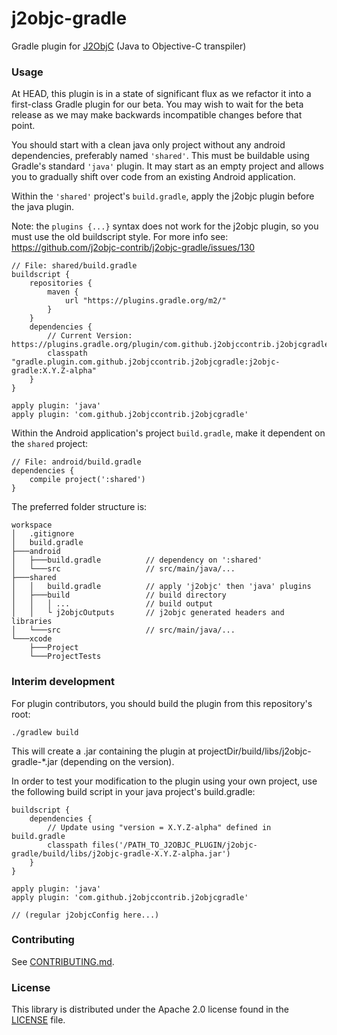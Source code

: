 # j2objc-gradle
Gradle plugin for [J2ObjC](https://github.com/google/j2objc) (Java to Objective-C transpiler)

### Usage
At HEAD, this plugin is in a state of significant flux as we refactor it into a first-class Gradle plugin for our beta.
You may wish to wait for the beta release as we may make backwards incompatible changes before that point.

You should start with a clean java only project without any android dependencies, preferably named `'shared'`. This must be buildable using Gradle's standard `'java'` plugin. It may start as an empty project and allows you to gradually shift over code from an existing Android application.

Within the `'shared'` project's `build.gradle`, apply the j2objc plugin before the java plugin.

Note: the `plugins {...}` syntax does not work for the j2objc plugin, so you must use the old buildscript style. For more info see: https://github.com/j2objc-contrib/j2objc-gradle/issues/130

    // File: shared/build.gradle
    buildscript {
        repositories {
            maven {
                url "https://plugins.gradle.org/m2/"
            }
        }
        dependencies {
            // Current Version: https://plugins.gradle.org/plugin/com.github.j2objccontrib.j2objcgradle
            classpath "gradle.plugin.com.github.j2objccontrib.j2objcgradle:j2objc-gradle:X.Y.Z-alpha"
        }
    }

    apply plugin: 'java'
    apply plugin: 'com.github.j2objccontrib.j2objcgradle'

Within the Android application's project `build.gradle`, make it dependent on the `shared` project:

    // File: android/build.gradle
    dependencies {
        compile project(':shared')
    }

The preferred folder structure is:

    workspace
    │   .gitignore
    │   build.gradle
    ├───android
    │   ├───build.gradle          // dependency on ':shared'
    │   └───src                   // src/main/java/...
    ├───shared
    │   │   build.gradle          // apply 'j2objc' then 'java' plugins
    │   ├───build                 // build directory
    │   │   │ ...                 // build output
    │   │   └ j2objcOutputs       // j2objc generated headers and libraries
    │   └───src                   // src/main/java/...
    └───xcode
        ├───Project
        └───ProjectTests

### Interim development
For plugin contributors, you should build the plugin from this repository's root:
```
./gradlew build
```

This will create a .jar containing the plugin at projectDir/build/libs/j2objc-gradle-*.jar (depending on the version).

In order to test your modification to the plugin using your own project, use the following build script in your
java project's build.gradle:
```
buildscript {
    dependencies {
        // Update using "version = X.Y.Z-alpha" defined in build.gradle
        classpath files('/PATH_TO_J2OBJC_PLUGIN/j2objc-gradle/build/libs/j2objc-gradle-X.Y.Z-alpha.jar')
    }
}

apply plugin: 'java'
apply plugin: 'com.github.j2objccontrib.j2objcgradle'

// (regular j2objcConfig here...)
```


### Contributing
See [CONTRIBUTING.md](CONTRIBUTING.md#quick-start).

### License

This library is distributed under the Apache 2.0 license found in the
[LICENSE](./LICENSE) file.
